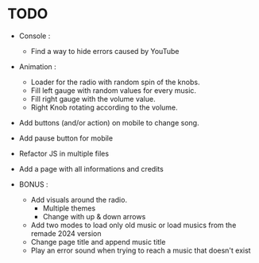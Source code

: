 # TODO
 + Console :
 	+ Find a way to hide errors caused by YouTube

 + Animation :
 	+ Loader for the radio with random spin of the knobs.
 	+ Fill left gauge with random values for every music.
 	+ Fill right gauge with the volume value.
 	+ Right Knob rotating according to the volume.

 + Add buttons (and/or action) on mobile to change song.
 + Add pause button for mobile

 + Refactor JS in multiple files
 
 + Add a page with all informations and credits

 + BONUS : 
 	+ Add visuals around the radio.
 		+ Multiple themes
 		+ Change with up & down arrows
 	+ Add two modes to load only old music or load musics from the remade 2024 version
 	+ Change page title and append music title
 	+ Play an error sound when trying to reach a music that doesn't exist
